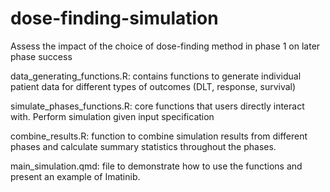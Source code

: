 # dose-finding-simulation
Assess the impact of the choice of dose-finding method in phase 1 on later phase success

data_generating_functions.R: contains functions to generate individual patient data for different types of outcomes (DLT, response, survival)

simulate_phases_functions.R: core functions that users directly interact with. Perform simulation given input specification

combine_results.R: function to combine simulation results from different phases and calculate summary statistics throughout the phases.

main_simulation.qmd: file to demonstrate how to use the functions and present an example of Imatinib.
